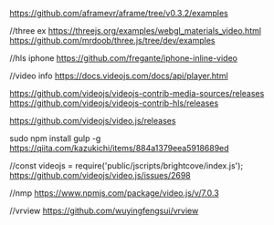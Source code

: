 https://github.com/aframevr/aframe/tree/v0.3.2/examples

//three ex
https://threejs.org/examples/webgl_materials_video.html
https://github.com/mrdoob/three.js/tree/dev/examples

//hls iphone
https://github.com/fregante/iphone-inline-video

//video info
https://docs.videojs.com/docs/api/player.html

https://github.com/videojs/videojs-contrib-media-sources/releases
https://github.com/videojs/videojs-contrib-hls/releases

https://github.com/videojs/video.js/releases

sudo npm install gulp -g
https://qiita.com/kazukichi/items/884a1379eea5918689ed


//const videojs = require('public/jscripts/brightcove/index.js');
https://github.com/videojs/video.js/issues/2698


//nmp
https://www.npmjs.com/package/video.js/v/7.0.3

//vrview
https://github.com/wuyingfengsui/vrview
